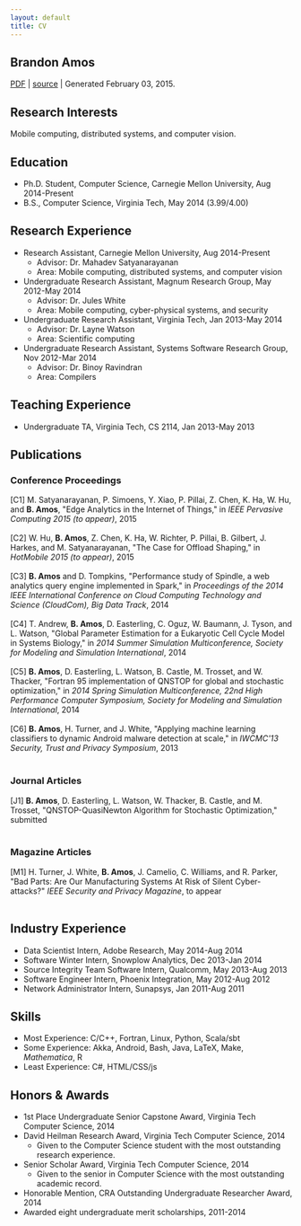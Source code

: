 ```yaml
---
layout: default
title: CV
---
```


## Brandon Amos ##

[PDF](/data/cv.pdf) |
[source](https://github.com/bamos/cv) |
Generated February 03, 2015.


## Research Interests
Mobile computing, distributed systems, and computer vision.


## Education
+ Ph.D. Student, Computer Science,
  Carnegie Mellon University,
  Aug 2014-Present
+ B.S., Computer Science,
  Virginia Tech,
  May 2014
    (3.99/4.00)


## Research Experience
+ Research Assistant, Carnegie Mellon University, Aug 2014-Present
    + Advisor: Dr. Mahadev Satyanarayanan
    + Area: Mobile computing, distributed systems, and computer vision
+ Undergraduate Research Assistant, Magnum Research Group, May 2012-May 2014
    + Advisor: Dr. Jules White
    + Area: Mobile computing, cyber-physical systems, and security
+ Undergraduate Research Assistant, Virginia Tech, Jan 2013-May 2014
    + Advisor: Dr. Layne Watson
    + Area: Scientific computing
+ Undergraduate Research Assistant, Systems Software Research Group, Nov 2012-Mar 2014
    + Advisor: Dr. Binoy Ravindran
    + Area: Compilers


## Teaching Experience
+ Undergraduate TA, Virginia Tech,
  CS 2114, Jan 2013-May 2013


## Publications

### Conference Proceedings
[C1] M. Satyanarayanan, P. Simoens, Y. Xiao, P. Pillai, Z. Chen, K. Ha, W. Hu, and **B. Amos**, "Edge Analytics in the Internet of Things," in <em>IEEE Pervasive Computing 2015 (to appear)</em>, 2015<br><br>
[C2] W. Hu, **B. Amos**, Z. Chen, K. Ha, W. Richter, P. Pillai, B. Gilbert, J. Harkes, and M. Satyanarayanan, "The Case for Offload Shaping," in <em>HotMobile 2015 (to appear)</em>, 2015<br><br>
[C3] **B. Amos** and D. Tompkins, "Performance study of Spindle, a web analytics query engine
implemented in Spark," in <em>Proceedings of the 2014 IEEE International Conference on Cloud Computing Technology and Science (CloudCom), Big Data Track</em>, 2014<br><br>
[C4] T. Andrew, **B. Amos**, D. Easterling, C. Oguz, W. Baumann, J. Tyson, and L. Watson, "Global Parameter Estimation for a Eukaryotic Cell Cycle Model
in Systems Biology," in <em>2014 Summer Simulation Multiconference, Society for Modeling and Simulation International</em>, 2014<br><br>
[C5] **B. Amos**, D. Easterling, L. Watson, B. Castle, M. Trosset, and W. Thacker, "Fortran 95 implementation of QNSTOP for global and
stochastic optimization," in <em>2014 Spring Simulation Multiconference, 22nd High Performance Computer Symposium, Society for Modeling and Simulation International</em>, 2014<br><br>
[C6] **B. Amos**, H. Turner, and J. White, "Applying machine learning classifiers to dynamic Android
malware detection at scale," in <em>IWCMC'13 Security, Trust and Privacy Symposium</em>, 2013<br><br>


### Journal Articles
[J1] **B. Amos**, D. Easterling, L. Watson, W. Thacker, B. Castle, and M. Trosset, "QNSTOP-QuasiNewton Algorithm for Stochastic Optimization," submitted<br><br>


### Magazine Articles
[M1] H. Turner, J. White, **B. Amos**, J. Camelio, C. Williams, and R. Parker, "Bad Parts: Are Our Manufacturing Systems At Risk of Silent
Cyber-attacks?" <em>IEEE Security and Privacy Magazine</em>, to appear<br><br>


## Industry Experience
+ Data Scientist Intern,
  Adobe Research,
  May 2014-Aug 2014
+ Software Winter Intern,
  Snowplow Analytics,
  Dec 2013-Jan 2014
+ Source Integrity Team Software Intern,
  Qualcomm,
  May 2013-Aug 2013
+ Software Engineer Intern,
  Phoenix Integration,
  May 2012-Aug 2012
+ Network Administrator Intern,
  Sunapsys,
  Jan 2011-Aug 2011


## Skills
+ Most Experience: C/C++, Fortran, Linux, Python, Scala/sbt
+ Some Experience: Akka, Android, Bash, Java, LaTeX, Make, *Mathematica*, R
+ Least Experience: C\#, HTML/CSS/js


## Honors & Awards
+ 1st Place Undergraduate Senior Capstone Award, Virginia Tech Computer Science, 2014
+ David Heilman Research Award, Virginia Tech Computer Science, 2014
  + Given to the Computer Science student with the most outstanding research experience.
+ Senior Scholar Award, Virginia Tech Computer Science, 2014
  + Given to the senior in Computer Science with the most outstanding academic record.
+ Honorable Mention, CRA Outstanding Undergraduate Researcher Award, 2014
+ Awarded eight undergraduate merit scholarships, 2011-2014
